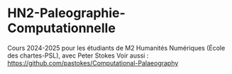 # HN2-Paleographie-Computationnelle

Cours 2024-2025 pour les étudiants de M2 Humanités Numériques (École des chartes-PSL), avec Peter Stokes
Voir aussi : https://github.com/pastokes/Computational-Palaeography